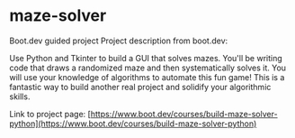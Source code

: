 # maze-solver

Boot.dev guided project
Project description from boot.dev:

Use Python and Tkinter to build a GUI that solves mazes. You'll be writing code that draws a randomized maze and then systematically solves it. You will use your knowledge of algorithms to automate this fun game! This is a fantastic way to build another real project and solidify your algorithmic skills. 

Link to project page: [https://www.boot.dev/courses/build-maze-solver-python](https://www.boot.dev/courses/build-maze-solver-python) 
